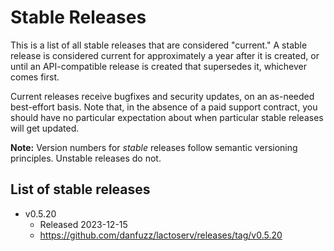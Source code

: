 Stable Releases
===============

This is a list of all stable releases that are considered "current." A stable
release is considered current for approximately a year after it is created, or
until an API-compatible release is created that supersedes it, whichever comes
first.

Current releases receive bugfixes and security updates, on an as-needed
best-effort basis. Note that, in the absence of a paid support contract, you
should have no particular expectation about when particular stable releases will
get updated.

**Note:** Version numbers for _stable_ releases follow semantic versioning
principles. Unstable releases do not.

## List of stable releases

* v0.5.20
  * Released 2023-12-15
  * https://github.com/danfuzz/lactoserv/releases/tag/v0.5.20
